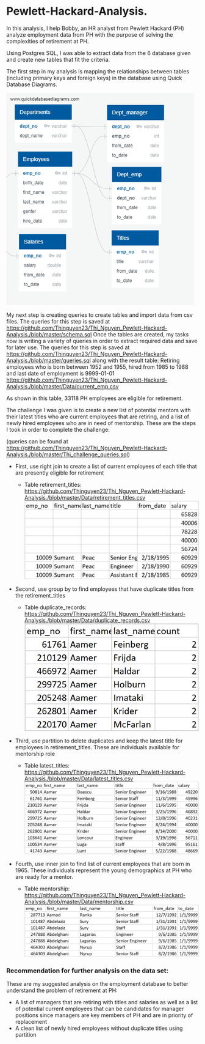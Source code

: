# Pewlett-Hackard-Analysis.
In this analysis, I help Bobby, an HR analyst from Pewlett Hackard (PH) analyze employment data from PH with the purpose of solving the complexities of retirement at PH.

Using Postgres SQL, I was able to extract data from the 6 database given and create new tables that fit the criteria.

The first step in my analysis is mapping the relationships between tables (including primary keys and foreign keys) in the database using Quick Database Diagrams.

![EmployeeDB](https://github.com/Thinguyen23/Thi_Nguyen_Pewlett-Hackard-Analysis./blob/master/EmployeeDB.png)

My next step is creating queries to create tables and import data from csv files. 
The queries for this step is saved at https://github.com/Thinguyen23/Thi_Nguyen_Pewlett-Hackard-Analysis./blob/master/schema.sql
Once the tables are created, my tasks now is writing a variety of queries in order to extract required data and save for later use. 
The queries for this step is saved at https://github.com/Thinguyen23/Thi_Nguyen_Pewlett-Hackard-Analysis./blob/master/queries.sql along with the result table:
Retiring employees who is born between 1952 and 1955, hired from 1985 to 1988 and last date of employment is 9999-01-01  https://github.com/Thinguyen23/Thi_Nguyen_Pewlett-Hackard-Analysis./blob/master/Data/current_emp.csv
 
 As shown in this table, 33118 PH employees are eligible for retirement.
    

The challenge I was given is to create a new list of potential mentors with their latest titles who are current employees that are retiring, and a list of newly hired employees who are in need of mentorship. These are the steps I took in order to complete the challenge:

(queries can be found at https://github.com/Thinguyen23/Thi_Nguyen_Pewlett-Hackard-Analysis./blob/master/Thi_challenge_queries.sql)

- First, use right join to create a list of current employees of each title that are presently eligible for retirement 
    - Table retirement_titles: https://github.com/Thinguyen23/Thi_Nguyen_Pewlett-Hackard-Analysis./blob/master/Data/retirement_titles.csv
    ![retirement_titles](https://github.com/Thinguyen23/Thi_Nguyen_Pewlett-Hackard-Analysis./blob/master/retirement_titles.png)
    
 - Second, use group by to find employees that have duplicate titles from the retirement_titles
    - Table duplicate_records: https://github.com/Thinguyen23/Thi_Nguyen_Pewlett-Hackard-Analysis./blob/master/Data/duplicate_records.csv
    ![duplicate_records](https://github.com/Thinguyen23/Thi_Nguyen_Pewlett-Hackard-Analysis./blob/master/duplicate_records.png)
    
  - Third, use partition to delete duplicates and keep the latest title for employees in retirement_titles. These are individuals available for mentorship role
    - Table latest_titles: https://github.com/Thinguyen23/Thi_Nguyen_Pewlett-Hackard-Analysis./blob/master/Data/latest_titles.csv
    ![latest_titles](https://github.com/Thinguyen23/Thi_Nguyen_Pewlett-Hackard-Analysis./blob/master/latest_titles.png)
    
- Fourth, use inner join to find list of current employees that are born in 1965. These individuals represent the young demographics at PH who are ready for a mentor.
  - Table mentorship: https://github.com/Thinguyen23/Thi_Nguyen_Pewlett-Hackard-Analysis./blob/master/Data/mentorship.csv
    ![mentorship](https://github.com/Thinguyen23/Thi_Nguyen_Pewlett-Hackard-Analysis./blob/master/mentorship.png)



### Recommendation for further analysis on the data set: 
These are my suggested analysis on the employment database to better understand the problem of retirement at PH:
- A list of managers that are retiring with titles and salaries as well as a list of potential current employees that can be candidates for manager positions since managers are key members of PH and are in priority of replacement
- A clean list of newly hired employees without duplicate titles using partition


